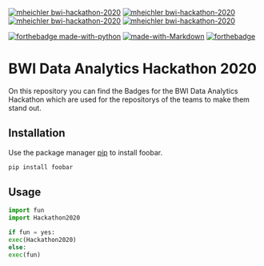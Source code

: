 [![mheichler bwi-hackathon-2020](https://abload.de/img/bwi_dataanalyticshacksjkxf.png)](https://www.bwi.de/) [![mheichler bwi-hackathon-2020](https://abload.de/img/bwi_dataanalyticshack7ujy4.png)](https://www.bwi.de/) [![mheichler bwi-hackathon-2020](https://abload.de/img/bwi_dataanalyticshackd3jqd.png)](https://www.bwi.de/) [![mheichler bwi-hackathon-2020](https://abload.de/img/bwi_dataanalyticshackwckm4.png)](https://www.bwi.de/) 

[![forthebadge made-with-python](http://ForTheBadge.com/images/badges/made-with-python.svg)](https://www.python.org/) [![made-with-Markdown](https://forthebadge.com/images/badges/made-with-markdown.svg)](http://commonmark.org) [![forthebadge](https://forthebadge.com/images/badges/60-percent-of-the-time-works-every-time.svg)](https://forthebadge.com)
# BWI Data Analytics Hackathon 2020

On this repository you can find the Badges for the BWI Data Analytics Hackathon which are used for the repositorys of the teams to make them stand out.

## Installation

Use the package manager [pip](https://pip.pypa.io/en/stable/) to install foobar.

```bash
pip install foobar
```

## Usage

```python
import fun
import Hackathon2020

if fun = yes:
exec(Hackathon2020)
else: 
exec(fun)
```
